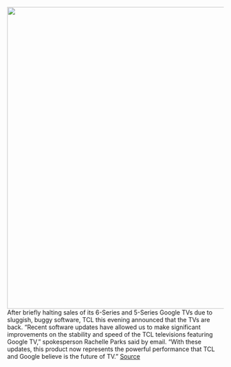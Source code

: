 <img src='https://cdn.vox-cdn.com/thumbor/6ytGTaiH3XuO4LU59vBG8If6hXg=/0x0:2188x1432/1200x800/filters:focal(919x541:1269x891)/cdn.vox-cdn.com/uploads/chorus_image/image/70304411/327063D4_692F_4275_A45A_6A2026E0BFEF.0.jpeg' width='700px' /><br/>
After briefly halting sales of its 6-Series and 5-Series Google TVs due to sluggish, buggy software, TCL this evening announced that the TVs are back. “Recent software updates have allowed us to make significant improvements on the stability and speed of the TCL televisions featuring Google TV,” spokesperson Rachelle Parks said by email. “With these updates, this product now represents the powerful performance that TCL and Google believe is the future of TV.”
<a href='https://www.theverge.com/2021/12/21/22849334/tcl-google-tv-6-5-series-available-again-bug-fixes'> Source <a/>